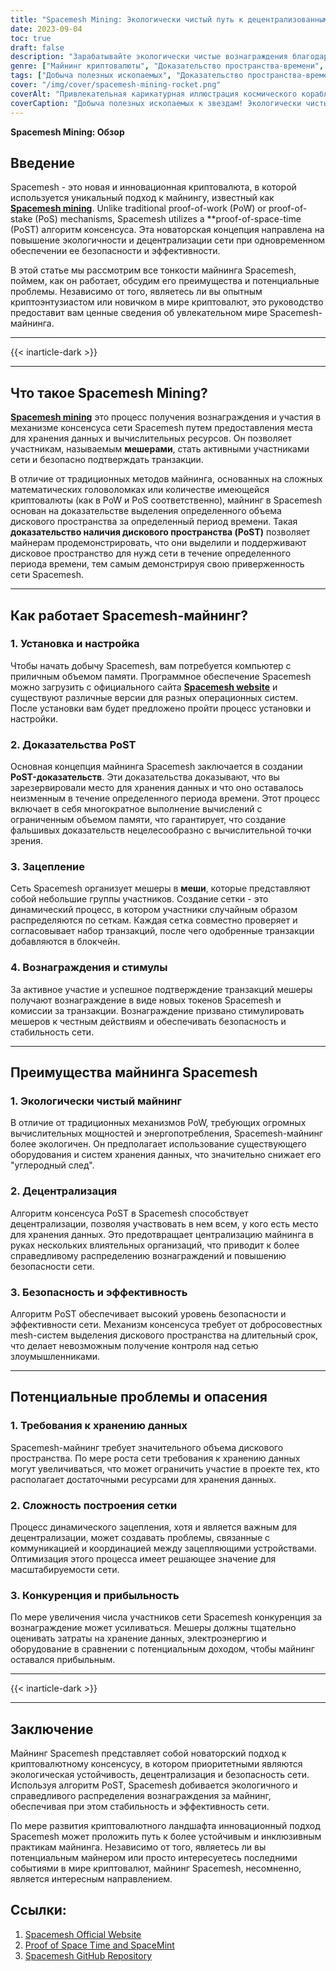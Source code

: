 ```yaml
---
title: "Spacemesh Mining: Экологически чистый путь к децентрализованным вознаграждениям"
date: 2023-09-04
toc: true
draft: false
description: "Зарабатывайте экологически чистые вознаграждения благодаря децентрализованному майнингу Spacemesh, использующему инновационный алгоритм консенсуса PoST."
genre: ["Майнинг криптовалюты", "Доказательство пространства-времени", "Децентрализованное вознаграждение", "Экологически чистая добыча полезных ископаемых", "Технология блокчейн", "Криптовалюта", "Майнинг криптовалют", "Proof-of-Space", "Децентрализация", "Блокчейн-консенсус"]
tags: ["Добыча полезных ископаемых", "Доказательство пространства-времени", "Экологически чистый", "Децентрализация", "Майнинг криптовалюты", "Технология блокчейн", "Мешеры", "Доказательства PoST", "Вознаграждения за добычу полезных ископаемых", "Энтузиасты криптовалют", "Децентрализованный консенсус", "Экологически чистые решения для горной промышленности", "Криптовалютные вознаграждения", "Криптовалютная безопасность", "Proof-of-Space", "Криптоинновации", "Сеть блокчейн", "Сеть Spacemesh", "Процесс сеткообразования", "Эффективность криптовалют", "Участие в криптовалюте", "Масштабируемость криптовалют", "Стимулы для блокчейна", "Программное обеспечение Spacemesh", "Жетоны Spacemesh", "Криптовалютная сеть", "Криптовалютные операции", "Децентрализация криптовалют", "Криптовалютные проблемы"]
cover: "/img/cover/spacemesh-mining-rocket.png"
coverAlt: "Привлекательная карикатурная иллюстрация космического корабля с ракетным двигателем, добывающего криптовалюты в открытом космосе, символизирует экологически чистый и инновационный процесс майнинга Spacemesh."
coverCaption: "Добыча полезных ископаемых к звездам! Экологически чистые награды Spacemesh ждут вас."
---
```


**Spacemesh Mining: Обзор**

## Введение

Spacemesh - это новая и инновационная криптовалюта, в которой используется уникальный подход к майнингу, известный как [**Spacemesh mining**](https://www.spacemesh.io/). Unlike traditional proof-of-work (PoW) or proof-of-stake (PoS) mechanisms, Spacemesh utilizes a **proof-of-space-time (PoST) алгоритм консенсуса. Эта новаторская концепция направлена на повышение экологичности и децентрализации сети при одновременном обеспечении ее безопасности и эффективности.

В этой статье мы рассмотрим все тонкости майнинга Spacemesh, поймем, как он работает, обсудим его преимущества и потенциальные проблемы. Независимо от того, являетесь ли вы опытным криптоэнтузиастом или новичком в мире криптовалют, это руководство предоставит вам ценные сведения об увлекательном мире Spacemesh-майнинга.

______
{{< inarticle-dark >}}
______

## Что такое Spacemesh Mining?

[**Spacemesh mining**](https://www.spacemesh.io/) это процесс получения вознаграждения и участия в механизме консенсуса сети Spacemesh путем предоставления места для хранения данных и вычислительных ресурсов. Он позволяет участникам, называемым **мешерами**, стать активными участниками сети и безопасно подтверждать транзакции.

В отличие от традиционных методов майнинга, основанных на сложных математических головоломках или количестве имеющейся криптовалюты (как в PoW и PoS соответственно), майнинг в Spacemesh основан на доказательстве выделения определенного объема дискового пространства за определенный период времени. Такая **доказательство наличия дискового пространства (PoST)** позволяет майнерам продемонстрировать, что они выделили и поддерживают дисковое пространство для нужд сети в течение определенного периода времени, тем самым демонстрируя свою приверженность сети Spacemesh.

______

## Как работает Spacemesh-майнинг?

### 1. Установка и настройка

Чтобы начать добычу Spacemesh, вам потребуется компьютер с приличным объемом памяти. Программное обеспечение Spacemesh можно загрузить с официального сайта [**Spacemesh website**](https://www.spacemesh.io/) и существуют различные версии для разных операционных систем. После установки вам будет предложено пройти процесс установки и настройки.

### 2. Доказательства PoST

Основная концепция майнинга Spacemesh заключается в создании **PoST-доказательств**. Эти доказательства доказывают, что вы зарезервировали место для хранения данных и что оно оставалось неизменным в течение определенного периода времени. Этот процесс включает в себя многократное выполнение вычислений с ограниченным объемом памяти, что гарантирует, что создание фальшивых доказательств нецелесообразно с вычислительной точки зрения.

### 3. Зацепление

Сеть Spacemesh организует мешеры в **меши**, которые представляют собой небольшие группы участников. Создание сетки - это динамический процесс, в котором участники случайным образом распределяются по сеткам. Каждая сетка совместно проверяет и согласовывает набор транзакций, после чего одобренные транзакции добавляются в блокчейн.

### 4. Вознаграждения и стимулы

За активное участие и успешное подтверждение транзакций мешеры получают вознаграждение в виде новых токенов Spacemesh и комиссии за транзакции. Вознаграждение призвано стимулировать мешеров к честным действиям и обеспечивать безопасность и стабильность сети.

______

## Преимущества майнинга Spacemesh

### 1. Экологически чистый майнинг

В отличие от традиционных механизмов PoW, требующих огромных вычислительных мощностей и энергопотребления, Spacemesh-майнинг более экологичен. Он предполагает использование существующего оборудования и систем хранения данных, что значительно снижает его "углеродный след".

### 2. Децентрализация

Алгоритм консенсуса PoST в Spacemesh способствует децентрализации, позволяя участвовать в нем всем, у кого есть место для хранения данных. Это предотвращает централизацию майнинга в руках нескольких влиятельных организаций, что приводит к более справедливому распределению вознаграждений и повышению безопасности сети.

### 3. Безопасность и эффективность

Алгоритм PoST обеспечивает высокий уровень безопасности и эффективности сети. Механизм консенсуса требует от добросовестных mesh-систем выделения дискового пространства на длительный срок, что делает невозможным получение контроля над сетью злоумышленниками.

______

## Потенциальные проблемы и опасения

### 1. Требования к хранению данных

Spacemesh-майнинг требует значительного объема дискового пространства. По мере роста сети требования к хранению данных могут увеличиваться, что может ограничить участие в проекте тех, кто располагает достаточными ресурсами для хранения данных.

### 2. Сложность построения сетки

Процесс динамического зацепления, хотя и является важным для децентрализации, может создавать проблемы, связанные с коммуникацией и координацией между зацепляющими устройствами. Оптимизация этого процесса имеет решающее значение для масштабируемости сети.

### 3. Конкуренция и прибыльность

По мере увеличения числа участников сети Spacemesh конкуренция за вознаграждение может усиливаться. Мешеры должны тщательно оценивать затраты на хранение данных, электроэнергию и оборудование в сравнении с потенциальным доходом, чтобы майнинг оставался прибыльным.

______
{{< inarticle-dark >}}
______

## Заключение

Майнинг Spacemesh представляет собой новаторский подход к криптовалютному консенсусу, в котором приоритетными являются экологическая устойчивость, децентрализация и безопасность сети. Используя алгоритм PoST, Spacemesh добивается экологичного и справедливого распределения вознаграждения за майнинг, обеспечивая при этом стабильность и эффективность сети.

По мере развития криптовалютного ландшафта инновационный подход Spacemesh может проложить путь к более устойчивым и инклюзивным практикам майнинга. Независимо от того, являетесь ли вы потенциальным майнером или просто интересуетесь последними событиями в мире криптовалют, майнинг Spacemesh, несомненно, является интересным направлением.

## Ссылки:

1. [Spacemesh Official Website](https://www.spacemesh.io/)
2. [Proof of Space Time and SpaceMint](https://eprint.iacr.org/2013/796.pdf)
3. [Spacemesh GitHub Repository](https://github.com/spacemeshos)